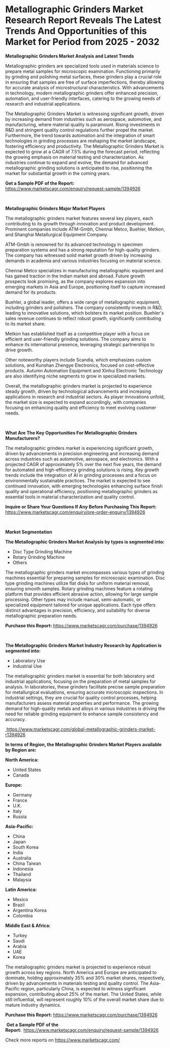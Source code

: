 <p><h1>Metallographic Grinders Market Research Report Reveals The Latest Trends And Opportunities of this Market for Period from 2025 - 2032</h1></p><p><strong>Metallographic Grinders Market Analysis and Latest Trends</strong></p>
<p><p>Metallographic grinders are specialized tools used in materials science to prepare metal samples for microscopic examination. Functioning primarily by grinding and polishing metal surfaces, these grinders play a crucial role in ensuring that samples are free of surface imperfections, thereby allowing for accurate analysis of microstructural characteristics. With advancements in technology, modern metallographic grinders offer enhanced precision, automation, and user-friendly interfaces, catering to the growing needs of research and industrial applications.</p><p>The Metallographic Grinders Market is witnessing significant growth, driven by increasing demand from industries such as aerospace, automotive, and manufacturing, where material quality is paramount. Rising investments in R&D and stringent quality control regulations further propel the market. Furthermore, the trend towards automation and the integration of smart technologies in grinding processes are reshaping the market landscape, fostering efficiency and productivity. The Metallographic Grinders Market is expected to grow at a CAGR of 7.5% during the forecast period, reflecting the growing emphasis on material testing and characterization. As industries continue to expand and evolve, the demand for advanced metallographic grinding solutions is anticipated to rise, positioning the market for substantial growth in the coming years.</p></p>
<p><strong>Get a Sample PDF of the Report:&nbsp;</strong> <a href="https://www.marketscagr.com/enquiry/request-sample/1394926?utm_campaign=3541&utm_medium=2&utm_source=Github&utm_content=ia&utm_term=22032025&utm_id=metallographic-grinders">https://www.marketscagr.com/enquiry/request-sample/1394926</a></p>
<p>&nbsp;</p>
<p><strong>Metallographic Grinders Major Market Players</strong></p>
<p><p>The metallographic grinders market features several key players, each contributing to its growth through innovation and product development. Prominent companies include ATM-Gmbh, Chennai Metco, Buehler, Metkon, and Shanghai Metallurgical Equipment Company.</p><p>ATM-Gmbh is renowned for its advanced technology in specimen preparation systems and has a strong reputation for high-quality grinders. The company has witnessed solid market growth driven by increasing demands in academia and various industries focusing on material science.</p><p>Chennai Metco specializes in manufacturing metallographic equipment and has gained traction in the Indian market and abroad. Future growth prospects look promising, as the company explores expansion into emerging markets in Asia and Europe, positioning itself to capture increased demand for its products.</p><p>Buehler, a global leader, offers a wide range of metallographic equipment, including grinders and polishers. The company consistently invests in R&D, leading to innovative solutions, which bolsters its market position. Buehler's sales revenue continues to reflect robust growth, significantly contributing to its market share.</p><p>Metkon has established itself as a competitive player with a focus on efficient and user-friendly grinding solutions. The company aims to enhance its international presence, leveraging strategic partnerships to drive growth.</p><p>Other noteworthy players include Scandia, which emphasizes custom solutions, and Kunshan Zhengye Electronics, focused on cost-effective products. Autumn Automation Equipment and Xinhui Electronic Technology are also identifying niche segments to grow in specialized markets.</p><p>Overall, the metallographic grinders market is projected to experience steady growth, driven by technological advancements and increasing applications in research and industrial sectors. As player innovations unfold, the market size is expected to expand accordingly, with companies focusing on enhancing quality and efficiency to meet evolving customer needs.</p></p>
<p>&nbsp;</p>
<p><strong>What Are The Key Opportunities For Metallographic Grinders Manufacturers?</strong></p>
<p><p>The metallographic grinders market is experiencing significant growth, driven by advancements in precision engineering and increasing demand across industries such as automotive, aerospace, and electronics. With a projected CAGR of approximately 5% over the next five years, the demand for automated and high-efficiency grinding solutions is rising. Key growth trends include the integration of AI in grinding processes and a focus on environmentally sustainable practices. The market is expected to see continued innovation, with emerging technologies enhancing surface finish quality and operational efficiency, positioning metallographic grinders as essential tools in material characterization and quality control.</p></p>
<p><strong>Inquire or Share Your Questions If Any Before Purchasing This Report:</strong> <a href="https://www.marketscagr.com/enquiry/pre-order-enquiry/1394926?utm_campaign=3541&utm_medium=2&utm_source=Github&utm_content=ia&utm_term=22032025&utm_id=metallographic-grinders">https://www.marketscagr.com/enquiry/pre-order-enquiry/1394926</a></p>
<p>&nbsp;</p>
<p><strong>Market Segmentation</strong></p>
<p><strong>The Metallographic Grinders Market Analysis by types is segmented into:</strong></p>
<p><ul><li>Disc Type Grinding Machine</li><li>Rotary Grinding Machine</li><li>Others</li></ul></p>
<p><p>The metallographic grinders market encompasses various types of grinding machines essential for preparing samples for microscopic examination. Disc type grinding machines utilize flat disks for uniform material removal, ensuring smooth samples. Rotary grinding machines feature a rotating platform that provides efficient abrasive action, allowing for large sample processing. Other types may include manual, semi-automatic, or specialized equipment tailored for unique applications. Each type offers distinct advantages in precision, efficiency, and suitability for diverse metallographic preparation needs.</p></p>
<p><strong>Purchase this Report:&nbsp;</strong><a href="https://www.marketscagr.com/purchase/1394926?utm_campaign=3541&utm_medium=2&utm_source=Github&utm_content=ia&utm_term=22032025&utm_id=metallographic-grinders">https://www.marketscagr.com/purchase/1394926</a></p>
<p>&nbsp;</p>
<p><strong>The Metallographic Grinders Market Industry Research by Application is segmented into:</strong></p>
<p><ul><li>Laboratory Use</li><li>Industrial Use</li></ul></p>
<p><p>The metallographic grinders market is essential for both laboratory and industrial applications, focusing on the preparation of metal samples for analysis. In laboratories, these grinders facilitate precise sample preparation for metallurgical evaluations, ensuring accurate microscopic inspections. In industrial settings, they are crucial for quality control processes, helping manufacturers assess material properties and performance. The growing demand for high-quality metals and alloys in various industries is driving the need for reliable grinding equipment to enhance sample consistency and accuracy.</p></p>
<p><a href="https://www.marketscagr.com/global-metallographic-grinders-market-r1394926?utm_campaign=3541&utm_medium=2&utm_source=Github&utm_content=ia&utm_term=22032025&utm_id=metallographic-grinders">&nbsp;https://www.marketscagr.com/global-metallographic-grinders-market-r1394926</a></p>
<p><strong>In terms of Region, the Metallographic Grinders Market Players available by Region are:</strong></p>
<p>
    <p> <strong> North America: </strong>
        <ul>
            <li>United States</li>
            <li>Canada</li>
        </ul>
        </p> 
    <p> <strong> Europe: </strong>
        <ul>
            <li>Germany</li>
            <li>France</li>
            <li>U.K.</li>
            <li>Italy</li>
            <li>Russia</li>
        </ul>
        </p> 
    <p> <strong> Asia-Pacific: </strong>
        <ul>
            <li>China</li>
            <li>Japan</li>
            <li>South Korea</li>
            <li>India</li>
            <li>Australia</li>
            <li>China Taiwan</li>
            <li>Indonesia</li>
            <li>Thailand</li>
            <li>Malaysia</li>
        </ul>
        </p> 
    <p> <strong> Latin America: </strong>
        <ul>
            <li>Mexico</li>
            <li>Brazil</li>
            <li>Argentina Korea</li>
            <li>Colombia</li>
        </ul>
        </p> 
    <p> <strong> Middle East & Africa: </strong>
        <ul>
            <li>Turkey</li>
            <li>Saudi</li>
            <li>Arabia</li>
            <li>UAE</li>
            <li>Korea</li>
        </ul>
    </p>
    </p>
<p><p>The metallographic grinders market is projected to experience robust growth across key regions. North America and Europe are anticipated to dominate, holding approximately 35% and 30% market shares, respectively, driven by advancements in materials testing and quality control. The Asia-Pacific region, particularly China, is expected to witness significant expansion, contributing about 25% of the market. The United States, while still influential, will represent roughly 10% of the overall market share due to mature industry dynamics.</p></p>
<p><strong>Purchase this Report: </strong><a href="https://www.marketscagr.com/purchase/1394926?utm_campaign=3541&utm_medium=2&utm_source=Github&utm_content=ia&utm_term=22032025&utm_id=metallographic-grinders">https://www.marketscagr.com/purchase/1394926</a></p>
<p>&nbsp;<strong>Get a Sample PDF of the Report:&nbsp;&nbsp;</strong><a href="https://www.marketscagr.com/enquiry/request-sample/1394926?utm_campaign=3541&utm_medium=2&utm_source=Github&utm_content=ia&utm_term=22032025&utm_id=metallographic-grinders">https://www.marketscagr.com/enquiry/request-sample/1394926</a></p>
<p><strong></strong></p>
<p>Check more reports on <a href="https://www.marketscagr.com/?utm_campaign=3541&utm_medium=2&utm_source=Github&utm_content=ia&utm_term=22032025&utm_id=metallographic-grinders">https://www.marketscagr.com/</a></p>